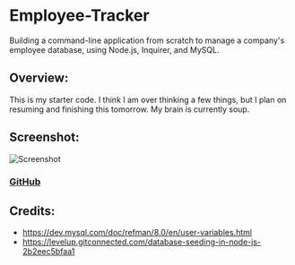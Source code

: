 # Employee-Tracker
Building a command-line application from scratch to manage a company's employee database, using Node.js, Inquirer, and MySQL.

## Overview:
This is my starter code. I think I am over thinking a few things, but I plan on resuming and finishing this tomorrow. My brain is currently soup.

## Screenshot:
![Screenshot](screenshot.gif)

### [GitHub]()

## Credits:
* https://dev.mysql.com/doc/refman/8.0/en/user-variables.html
* https://levelup.gitconnected.com/database-seeding-in-node-js-2b2eec5bfaa1